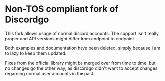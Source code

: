 # Non-TOS compliant fork of Discordgo

This fork allows usage of normal discord accounts. The support isn't really
proper and API versions might differ from endpoint to endpoint.

Both examples and documentation have been deleted, simply because I am to
lazy to keep them updated.

Fixes from the official library might be merged over from time to time, but no
changes go the other way, as discordgo didn't want to accept changes regarding
normal user accounts in the past.
